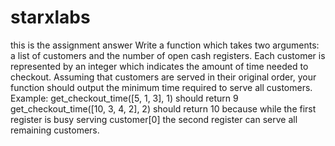 # starxlabs
this is the assignment answer 
Write a function which takes two arguments: a list of customers and the number of open cash registers. Each customer is represented by an integer which indicates the amount of time needed to checkout. Assuming that customers are served in their original order, your function should output the minimum time required to serve all customers.
Example:
get_checkout_time([5, 1, 3], 1) should return 9
get_checkout_time([10, 3, 4, 2], 2) should return 10 because while the first register is busy serving customer[0] the second register can serve all remaining customers.
